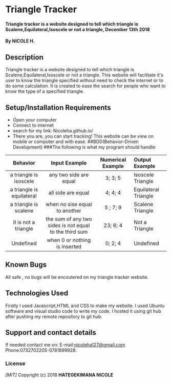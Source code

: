 # Triangle Tracker
#### Triangle tracker is a website designed to tell which triangle is Scalene,Equilateral,Isoscele or not a triangle, December 13th 2018
#### By **NICOLE H.**
## Description
Triangle tracker is a website designed to tell which triangle is Scalene,Equilateral,Isoscele or not a triangle. This website will facilitate it's user to know the triangle specified without need to check the internet or to do some calculation. It is created to ease the search for people who want to know the type of a specified triangle.
## Setup/Installation Requirements
* Open your computer
* Connect to internet
* search for my link: Nicoleha.github.io/
* There you are, you can start tracking!
This website can be view on mobile or computer and with ease.
##BDD(Behavior-Driven Development)
###The following is what my program should handle:

| Behavior | Input Example |Numerical Example| Output Example |
| :----:   | :-----------: | :------------: | :---------------|
|a triangle is isoscele| any two side are equal|3; 3; 5|Isoscele Triangle |
|a triangle is equilateral| all side are equal|4; 4; 4| Equilateral Triangle|
|a triangle is scalene|when no sise equal to another| 5 ; 7; 9| Scalene Triangle|
|it is not a triangle | the sum of any two sides is not equal to the third sum| 23; 6; 4|Not a Triangle|
|Undefined|when 0 or nothing is inserted | 0; 2; 4|Undefined| 




## Known Bugs
All safe , no bugs will be encoutered on my triangle tracker website.
## Technologies Used
Firstly I used Javascript,HTML and CSS to make my website.
I used Ubuntu software and visual studio code to write my code. I hosted it using git hub after pushing my remote repository to git hub.
## Support and contact details
If needed contact me on:
E-mail:nicoleha127@gmail.com
Phone:0732702205-0781899928.
### License
*[MIT]*
Copyright (c) 2018 **HATEGEKIMANA NICOLE**
  
